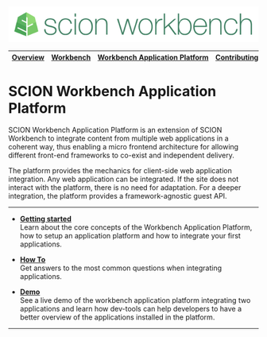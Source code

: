 ![SCION Workbench](/resources/site/logo/scion-workbench-banner.png)

[Overview][menu-overview] | [Workbench][menu-workbench] | [Workbench&nbsp;Application&nbsp;Platform][menu-workbench-application-platform] | [Contributing][menu-contributing] | [Changelog][menu-changelog] | [Sponsoring][menu-sponsoring] | [Links][menu-links]
|---|---|---|---|---|---|---|

# SCION Workbench Application Platform

SCION Workbench Application Platform is an extension of SCION Workbench to integrate content from multiple web applications in a coherent way, thus enabling a micro frontend architecture for allowing different front-end frameworks to co-exist and independent delivery.

The platform provides the mechanics for client-side web application integration. Any web application can be integrated. If the site does not interact with the platform, there is no need for adaptation. For a deeper integration, the platform provides a framework-agnostic guest API.

***

- [**Getting started**][link-getting-started]\
  Learn about the core concepts of the Workbench Application Platform, how to setup an application platform and how to integrate your first applications.

- [**How To**][link-how-to]\
  Get answers to the most common questions when integrating applications.

- [**Demo**][link-demo]\
  See a live demo of the workbench application platform integrating two applications and learn how dev-tools can help developers to have a better overview of the applications installed in the platform.

***

[link-getting-started]:/resources/site/getting-started/workbench-application-platform/getting-started.md
[link-how-to]: /resources/site/how-to/workbench-application-platform/how-to.md
[link-demo]: https://scion-workbench-application-platform.now.sh

[menu-overview]: /README.md
[menu-workbench]: /resources/site/workbench.md
[menu-workbench-application-platform]: /resources/site/workbench-application-platform.md
[menu-contributing]: /CONTRIBUTING.md
[menu-changelog]: /resources/site/changelog.md
[menu-sponsoring]: /resources/site/sponsors.md
[menu-links]: /resources/site/links.md
